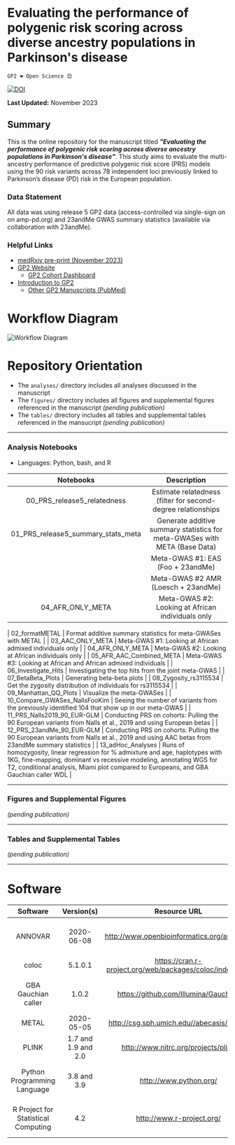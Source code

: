 # Evaluating the performance of polygenic risk scoring across diverse ancestry populations in Parkinson's disease 

`GP2 ❤️ Open Science 😍`

[![DOI](https://zenodo.org/)](https://zenodo.org/)

**Last Updated:** November 2023 

## Summary
This is the online repository for the manuscript titled ***"Evaluating the performance of polygenic risk scoring across diverse ancestry populations in Parkinson's disease"***.
This study aims to evaluate the multi-ancestry performance of predictive polygenic risk score (PRS) models using the 90 risk variants across 78 independent loci previously linked to Parkinson’s disease (PD) risk in the European population.

### Data Statement 
All data was using release 5 GP2 data (access-controlled via single-sign on on amp-pd.org) and 23andMe GWAS summary statistics (available via collaboration with 23andMe).

### Helpful Links 
- [medRxiv pre-print (November 2023)](https://www.medrxiv.org)
- [GP2 Website](https://gp2.org/)
    - [GP2 Cohort Dashboard](https://gp2.org/cohort-dashboard-advanced/)
- [Introduction to GP2](https://movementdisorders.onlinelibrary.wiley.com/doi/10.1002/mds.28494)
    - [Other GP2 Manuscripts (PubMed)](https://pubmed.ncbi.nlm.nih.gov/?term=%22global+parkinson%27s+genetics+program%22)


# Workflow Diagram 
![Workflow Diagram](https://github.com/GP2code/GP2-AFR-AAC-metaGWAS/blob/main/figures/PRS_Fig_1.png)




# Repository Orientation 
- The `analyses/` directory includes all analyses discussed in the manuscript
- The `figures/` directory includes all figures and supplemental figures referenced in the manuscript *(pending publication)*
- The `tables/` directory includes all tables and supplemental tables referenced in the mansucript *(pending publication)*

---
### Analysis Notebooks
* Languages: Python, bash, and R

| **Notebooks** |                                                    **Description**                                                   |
|:----------------:|:--------------------------------------------------------------------------------------------------------------------:|
|        00_PRS_release5_relatedness   | Estimate relatedness (filter for second-degree relationships |
|        01_PRS_release5_summary_stats_meta  | Generate additive summary statistics for meta-GWASes with META (Base Data)  |  
|                                                                                       | Meta-GWAS #1: EAS (Foo + 23andMe)|
|                                                                                       |  Meta-GWAS #2 AMR (Loesch + 23andMe) |
|        04_AFR_ONLY_META    | Meta-GWAS #2: Looking at African individuals only |                                                                                      
                                                                                      
|        02_formatMETAL      | Format additive summary statistics for meta-GWASes with METAL |
|        03_AAC_ONLY_META    | Meta-GWAS #1: Looking at African admixed individuals only |
|        04_AFR_ONLY_META    | Meta-GWAS #2: Looking at African individuals only |
|        05_AFR_AAC_Combined_META  | Meta-GWAS #3: Looking at African and African admixed individuals |
|        06_Investigate_Hits  | Investigating the top hits from the joint meta-GWAS |
|        07_BetaBeta_Plots    | Generating beta-beta plots |
|        08_Zygosity_rs3115534  | Get the zygosity distribution of individuals for rs3115534 |
|        09_Manhattan_QQ_Plots  | Visualize the meta-GWASes |
|        10_Compare_GWASes_NallsFooKim | Seeing the number of variants from the previously identified 104 that show up in our meta-GWAS |
|        11_PRS_Nalls2019_90_EUR-GLM  | Conducting PRS on cohorts: Pulling the 90 European variants from Nalls et al., 2019 and using European betas |
|        12_PRS_23andMe_90_EUR-GLM  | Conducting PRS on cohorts: Pulling the 90 European variants from Nalls et al., 2019 and using AAC betas from 23andMe summary statistics |
|        13_adHoc_Analyses | Runs of homozygosity, linear regression for % admixture and age, haplotypes with 1KG, fine-mapping, dominant vs recessive modeling, annotating WGS for T2, conditional analysis, Miami plot compared to Europeans, and GBA Gauchian caller WDL |

---
### Figures and Supplemental Figures

*(pending publication)*

---
### Tables and Supplemental Tables 

*(pending publication)*

---

# Software 

|               Software              |      Version(s)     |                       Resource URL                       |       RRID      |                                               Notes                                               |
|:-----------------------------------:|:-------------------:|:--------------------------------------------------------:|:---------------:|:-------------------------------------------------------------------------------------------------:|
|               ANNOVAR               |      2020-06-08     |        http://www.openbioinformatics.org/annovar/        | RRID:SCR_012821 |                refGene; avsnp150; ljb26_all; gnomad312_genome; used for annotation                |
|                coloc                |       5.1.0.1       | https://cran.r-project.org/web/packages/coloc/index.html |       N/A       |                                  R package; used for fine-mapping                                 |
|         GBA Gauchian caller         |        1.0.2        |           https://github.com/Illumina/Gauchian           |       N/A       |   Illumina's targeted variant caller for the GBA gene based on a whole-genome sequencing (WGS)    |
|                METAL                |      2020-05-05     |         http://csg.sph.umich.edu//abecasis/Metal/        | RRID:SCR_002013 |                                       used for meta-analyses                                      |
|                PLINK                | 1.7 and 1.9 and 2.0 |            http://www.nitrc.org/projects/plink           | RRID:SCR_001757 |                                     used for genetic analyses                                     |
|     Python Programming Language     |     3.8 and 3.9     |                  http://www.python.org/                  | RRID:SCR_008394 | pandas; numpy; seaborn; matplotlib; statsmodel; used for general data wrangling/plotting/analyses |
| R Project for Statistical Computing |         4.2         |                 http://www.r-project.org/                | RRID:SCR_001905 |   tidyverse; dplyr; tidyr; ggplot; data.table; used for general data wrangling/plotting/analyses  |
